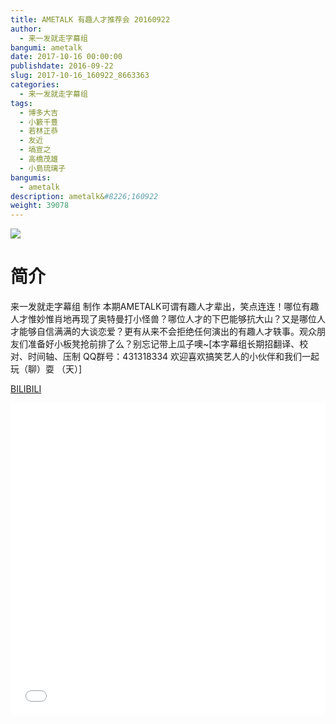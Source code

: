 ```yaml
---
title: AMETALK 有趣人才推荐会 20160922
author: 
  - 来一发就走字幕组
bangumi: ametalk
date: 2017-10-16 00:00:00
publishdate: 2016-09-22
slug: 2017-10-16_160922_8663363
categories: 
  - 来一发就走字幕组
tags: 
  - 博多大吉
  - 小籔千豊
  - 若林正恭
  - 友近
  - 塙宣之
  - 高橋茂雄
  - 小島琉璃子
bangumis: 
  - ametalk
description: ametalk&#8226;160922
weight: 39078
---
```


![](https://i.imgur.com/hWPSatM.jpg)

# 简介  
来一发就走字幕组 制作 本期AMETALK可谓有趣人才辈出，笑点连连！哪位有趣人才惟妙惟肖地再现了奥特曼打小怪兽？哪位人才的下巴能够抗大山？又是哪位人才能够自信满满的大谈恋爱？更有从来不会拒绝任何演出的有趣人才轶事。观众朋友们准备好小板凳抢前排了么？别忘记带上瓜子噢~[本字幕组长期招翻译、校对、时间轴、压制   QQ群号：431318334 欢迎喜欢搞笑艺人的小伙伴和我们一起玩（聊）耍 （天）]

  [BILIBILI](https://www.bilibili.com/video/av8663363/)


<div class="vcontainer">  <iframe class='video' src="//www.bilibili.com/blackboard/player.html?cid=14272021&aid=8663363" width="100%" height="500" frameborder="0" allowfullscreen="allowfullscreen"></iframe></div>
